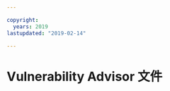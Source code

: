 ```yaml
---

copyright:
  years: 2019
lastupdated: "2019-02-14"

---
```



# Vulnerability Advisor 文件



